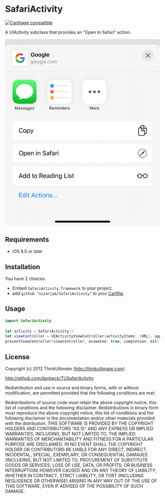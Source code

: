 # SafariActivity

[![Carthage compatible](https://img.shields.io/badge/Carthage-compatible-4BC51D.svg?style=flat)](https://github.com/Carthage/Carthage)

A UIActivity subclass that provides an "Open In Safari" action.

![](https://github.com/nizarjak/SafariActivity/raw/master/screenshot.png)

## Requirements

- iOS 8.0 or later

## Installation

You have 2 choices.

- Embed `SafariActivity.framework` to your project.
- add `github "nizarjak/SafariActivity"` to your [Cartfile](https://github.com/Carthage/Carthage).


## Usage

```swift
import SafariActivity

let activity = SafariActivity()
let viewController = UIActivityViewController(activityItems: [URL], applicationActivities: [activity])
presentViewController(viewController, animated: true, completion: nil)
```


## License

Copyright (c) 2012 ThinkUltimate (http://thinkultimate.com).

http://github.com/davbeck/TUSafariActivity

Redistribution and use in source and binary forms, with or without modification, are permitted provided that the following conditions are met:

Redistributions of source code must retain the above copyright notice, this list of conditions and the following disclaimer.
Redistributions in binary form must reproduce the above copyright notice, this list of conditions and the following disclaimer in the documentation and/or other materials provided with the distribution.
THIS SOFTWARE IS PROVIDED BY THE COPYRIGHT HOLDERS AND CONTRIBUTORS "AS IS" AND ANY EXPRESS OR IMPLIED WARRANTIES, INCLUDING, BUT NOT LIMITED TO, THE IMPLIED WARRANTIES OF MERCHANTABILITY AND FITNESS FOR A PARTICULAR PURPOSE ARE DISCLAIMED. IN NO EVENT SHALL THE COPYRIGHT HOLDER OR CONTRIBUTORS BE LIABLE FOR ANY DIRECT, INDIRECT, INCIDENTAL, SPECIAL, EXEMPLARY, OR CONSEQUENTIAL DAMAGES (INCLUDING, BUT NOT LIMITED TO, PROCUREMENT OF SUBSTITUTE GOODS OR SERVICES; LOSS OF USE, DATA, OR PROFITS; OR BUSINESS INTERRUPTION) HOWEVER CAUSED AND ON ANY THEORY OF LIABILITY, WHETHER IN CONTRACT, STRICT LIABILITY, OR TORT (INCLUDING NEGLIGENCE OR OTHERWISE) ARISING IN ANY WAY OUT OF THE USE OF THIS SOFTWARE, EVEN IF ADVISED OF THE POSSIBILITY OF SUCH DAMAGE.

